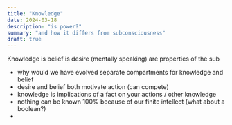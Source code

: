 ```yaml
---
title: "Knowledge"
date: 2024-03-18
description: "is power?"
summary: "and how it differs from subconsciousness"
draft: true
---
```



Knowledge is belief is desire (mentally speaking) are properties of the sub

- why would we have evolved separate compartments for knowledge and belief
- desire and belief both motivate action (can compete)
- knowledge is implications of a fact on your actions / other knowledge
- nothing can be known 100% because of our finite intellect (what about a boolean?)
- 